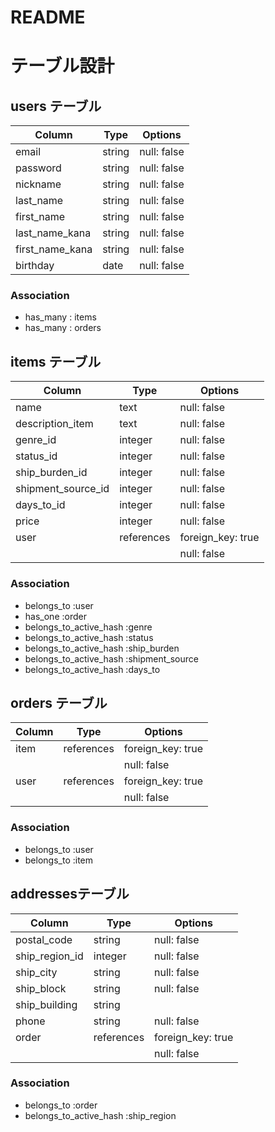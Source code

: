 # README

# テーブル設計

## users テーブル

| Column          | Type    | Options     |
| --------------- | ------- | ----------- |
| email           | string  | null: false |
| password        | string  | null: false |
| nickname        | string  | null: false |
| last_name       | string  | null: false |
| first_name      | string  | null: false |
| last_name_kana  | string  | null: false |
| first_name_kana | string  | null: false |
| birthday        | date    | null: false |

### Association

- has_many : items
- has_many : orders

## items テーブル

| Column             | Type       | Options           |
| ------------------ | ---------- | ----------------- |
| name               | text       | null: false       |
| description_item   | text       | null: false       |
| genre_id           | integer    | null: false       |
| status_id          | integer    | null: false       |
| ship_burden_id     | integer    | null: false       |
| shipment_source_id | integer    | null: false       |
| days_to_id         | integer    | null: false       |
| price              | integer    | null: false       |
| user               | references | foreign_key: true |
|                    |            | null: false       |

### Association

- belongs_to :user
- has_one :order
- belongs_to_active_hash :genre
- belongs_to_active_hash :status
- belongs_to_active_hash :ship_burden
- belongs_to_active_hash :shipment_source
- belongs_to_active_hash :days_to

## orders テーブル

| Column  | Type       | Options           |
| ------- | ---------- | ----------------- |
| item    | references | foreign_key: true |
|         |            | null: false       |
| user    | references | foreign_key: true |
|         |            | null: false       |

### Association

- belongs_to :user
- belongs_to :item

## addressesテーブル

| Column                  | Type       | Options            |
| ----------------------- | ---------- | ------------------ |
| postal_code             | string     | null: false        |
| ship_region_id          | integer    | null: false        |
| ship_city               | string     | null: false        |
| ship_block              | string     | null: false        |
| ship_building           | string     |                    |
| phone                   | string     | null: false        |
| order                   | references | foreign_key: true  |
|                         |            | null: false        |

### Association

- belongs_to :order
- belongs_to_active_hash :ship_region